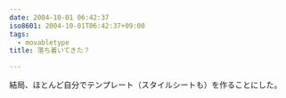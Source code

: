 ```yaml
---
date: 2004-10-01 06:42:37
iso8601: 2004-10-01T06:42:37+09:00
tags:
  - movabletype
title: 落ち着いてきた？

---
```


<div class="entry-body">
  <p>結局、ほとんど自分でテンプレート（スタイルシートも）を作ることにした。</p>
</div>
